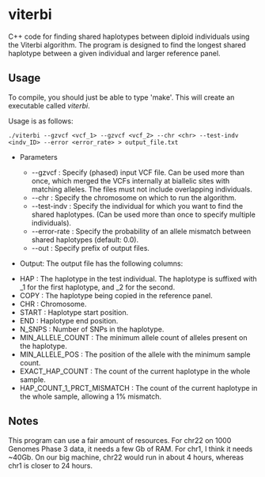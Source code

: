 viterbi
=======

C++ code for finding shared haplotypes between diploid individuals using the Viterbi algorithm. The program is designed to find the longest shared haplotype between a given individual and larger reference panel. 

Usage
-----

To compile, you should just be able to type 'make'. This will create an executable called *viterbi*.

Usage is as follows:

`./viterbi --gzvcf <vcf_1> --gzvcf <vcf_2> --chr <chr> --test-indv <indv_ID> --error <error_rate> > output_file.txt`

+ Parameters
  - --gzvcf : Specify (phased) input VCF file. Can be used more than once, which merged the VCFs internally at biallelic sites with matching alleles. The files must not include overlapping individuals.
  - --chr : Specify the chromosome on which to run the algorithm.
  - --test-indv : Specify the individual for which you want to find the shared haplotypes. (Can be used more than once to specify multiple individuals).
  - --error-rate : Specify the probability of an allele mismatch between shared haplotypes (default: 0.0). 
  - --out : Specify prefix of output files. 

+ Output:
	The output file has the following columns:
 - HAP : The haplotype in the test individual. The haplotype is suffixed with _1 for the first haplotype, and _2 for the second. 
 - COPY : The haplotype being copied in the reference panel.
 - CHR : Chromosome.
 - START : Haplotype start position.
 - END : Haplotype end position. 
 - N_SNPS : Number of SNPs in the haplotype. 
 - MIN_ALLELE_COUNT : The minimum allele count of alleles present on the haplotype.
 - MIN_ALLELE_POS : The position of the allele with the minimum sample count. 
 - EXACT_HAP_COUNT : The count of the current haplotype in the whole sample.
 - HAP_COUNT_1_PRCT_MISMATCH : The count of the current haplotype in the whole sample, allowing a 1% mismatch. 
  
Notes
-----

This program can use a fair amount of resources. For chr22 on 1000 Genomes Phase 3 data, it needs a few Gb of RAM. For chr1, I think it needs ~40Gb. On our big machine, chr22 would run in about 4 hours, whereas chr1 is closer to 24 hours.